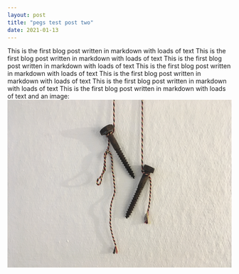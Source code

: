 ```yaml
---
layout: post
title: "pegs test post two"
date: 2021-01-13
---
```


This is the first blog post written in markdown with loads of text This is the first blog post written in markdown with loads of text This is the first blog post written in markdown with loads of text This is the first blog post written in markdown with loads of text This is the first blog post written in markdown with loads of text This is the first blog post written in markdown with loads of text This is the first blog post written in markdown with loads of text and an image:
![pegs, pegs, pegs](assets/images/pegs-pegs-web.jpg)
